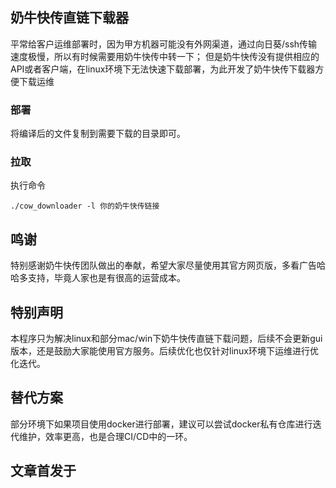 ## 奶牛快传直链下载器

平常给客户运维部署时，因为甲方机器可能没有外网渠道，通过向日葵/ssh传输速度极慢，所以有时候需要用奶牛快传中转一下；
但是奶牛快传没有提供相应的API或者客户端，在linux环境下无法快速下载部署，为此开发了奶牛快传下载器方便下载运维

### 部署
将编译后的文件复制到需要下载的目录即可。

### 拉取
执行命令
```shell
./cow_downloader -l 你的奶牛快传链接
```

## 鸣谢
特别感谢奶牛快传团队做出的奉献，希望大家尽量使用其官方网页版，多看广告哈哈多支持，毕竟人家也是有很高的运营成本。


## 特别声明
本程序只为解决linux和部分mac/win下奶牛快传直链下载问题，后续不会更新gui版本，还是鼓励大家能使用官方服务。后续优化也仅针对linux环境下运维进行优化迭代。


## 替代方案
部分环境下如果项目使用docker进行部署，建议可以尝试docker私有仓库进行迭代维护，效率更高，也是合理CI/CD中的一环。

## 文章首发于
